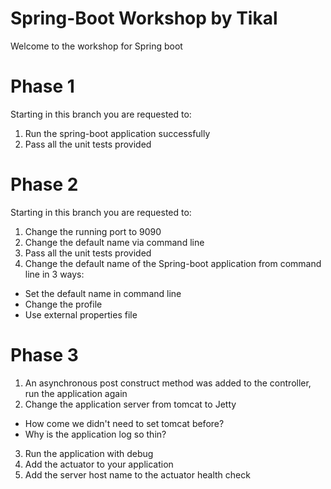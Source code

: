 # Spring-Boot Workshop by Tikal
Welcome to the workshop for Spring boot

# Phase 1
Starting in this branch you are requested to:
1. Run the spring-boot application successfully
2. Pass all the unit tests provided

# Phase 2
Starting in this branch you are requested to:
1. Change the running port to 9090
2. Change the default name via command line
3. Pass all the unit tests provided
4. Change the default name of the Spring-boot application from command line in 3 ways:
* Set the default name in command line
* Change the profile
* Use external properties file

# Phase 3
1. An asynchronous post construct method was added to the controller, run the application again
2. Change the application server from tomcat to Jetty
* How come we didn't need to set tomcat before?
* Why is the application log so thin?
3. Run the application with debug
4. Add the actuator to your application
5. Add the server host name to the actuator health check